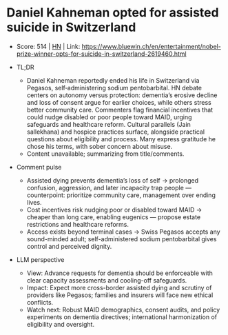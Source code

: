 # Daniel Kahneman opted for assisted suicide in Switzerland

- Score: 514 | [HN](https://news.ycombinator.com/item?id=45547492) | Link: https://www.bluewin.ch/en/entertainment/nobel-prize-winner-opts-for-suicide-in-switzerland-2619460.html

- TL;DR
    - Daniel Kahneman reportedly ended his life in Switzerland via Pegasos, self‑administering sodium pentobarbital. HN debate centers on autonomy versus protection: dementia’s erosive decline and loss of consent argue for earlier choices, while others stress better community care. Commenters flag financial incentives that could nudge disabled or poor people toward MAID, urging safeguards and healthcare reform. Cultural parallels (Jain sallekhana) and hospice practices surface, alongside practical questions about eligibility and process. Many express gratitude he chose his terms, with sober concern about misuse.
    - Content unavailable; summarizing from title/comments.
- Comment pulse
    - Assisted dying prevents dementia’s loss of self → prolonged confusion, aggression, and later incapacity trap people — counterpoint: prioritize community care, management over ending lives.
    - Cost incentives risk nudging poor or disabled toward MAID → cheaper than long care, enabling eugenics — propose estate restrictions and healthcare reforms.
    - Access exists beyond terminal cases → Swiss Pegasos accepts any sound-minded adult; self-administered sodium pentobarbital gives control and perceived dignity.
- LLM perspective
    - View: Advance requests for dementia should be enforceable with clear capacity assessments and cooling-off safeguards.
    - Impact: Expect more cross-border assisted dying and scrutiny of providers like Pegasos; families and insurers will face new ethical conflicts.
    - Watch next: Robust MAID demographics, consent audits, and policy experiments on dementia directives; international harmonization of eligibility and oversight.
